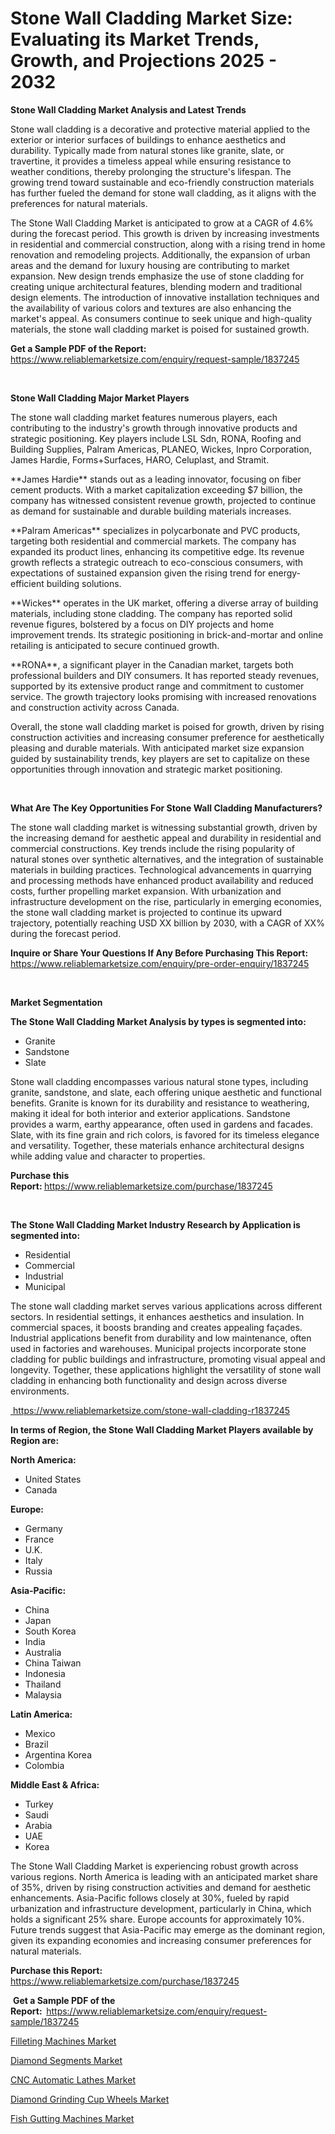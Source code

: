 <p><h1>Stone Wall Cladding Market Size: Evaluating its Market Trends, Growth, and Projections 2025 - 2032</h1></p><p><strong>Stone Wall Cladding Market Analysis and Latest Trends</strong></p>
<p><p>Stone wall cladding is a decorative and protective material applied to the exterior or interior surfaces of buildings to enhance aesthetics and durability. Typically made from natural stones like granite, slate, or travertine, it provides a timeless appeal while ensuring resistance to weather conditions, thereby prolonging the structure's lifespan. The growing trend toward sustainable and eco-friendly construction materials has further fueled the demand for stone wall cladding, as it aligns with the preferences for natural materials.</p><p>The Stone Wall Cladding Market is anticipated to grow at a CAGR of 4.6% during the forecast period. This growth is driven by increasing investments in residential and commercial construction, along with a rising trend in home renovation and remodeling projects. Additionally, the expansion of urban areas and the demand for luxury housing are contributing to market expansion. New design trends emphasize the use of stone cladding for creating unique architectural features, blending modern and traditional design elements. The introduction of innovative installation techniques and the availability of various colors and textures are also enhancing the market's appeal. As consumers continue to seek unique and high-quality materials, the stone wall cladding market is poised for sustained growth.</p></p>
<p><strong>Get a Sample PDF of the Report:&nbsp;</strong> <a href="https://www.reliablemarketsize.com/enquiry/request-sample/1837245?utm_campaign=1998&utm_medium=2&utm_source=Github&utm_content=ia&utm_term=11042025&utm_id=stone-wall-cladding">https://www.reliablemarketsize.com/enquiry/request-sample/1837245</a></p>
<p>&nbsp;</p>
<p><strong>Stone Wall Cladding Major Market Players</strong></p>
<p><p>The stone wall cladding market features numerous players, each contributing to the industry's growth through innovative products and strategic positioning. Key players include LSL Sdn, RONA, Roofing and Building Supplies, Palram Americas, PLANEO, Wickes, Inpro Corporation, James Hardie, Forms+Surfaces, HARO, Celuplast, and Stramit.</p><p>**James Hardie** stands out as a leading innovator, focusing on fiber cement products. With a market capitalization exceeding $7 billion, the company has witnessed consistent revenue growth, projected to continue as demand for sustainable and durable building materials increases.</p><p>**Palram Americas** specializes in polycarbonate and PVC products, targeting both residential and commercial markets. The company has expanded its product lines, enhancing its competitive edge. Its revenue growth reflects a strategic outreach to eco-conscious consumers, with expectations of sustained expansion given the rising trend for energy-efficient building solutions.</p><p>**Wickes** operates in the UK market, offering a diverse array of building materials, including stone cladding. The company has reported solid revenue figures, bolstered by a focus on DIY projects and home improvement trends. Its strategic positioning in brick-and-mortar and online retailing is anticipated to secure continued growth.</p><p>**RONA**, a significant player in the Canadian market, targets both professional builders and DIY consumers. It has reported steady revenues, supported by its extensive product range and commitment to customer service. The growth trajectory looks promising with increased renovations and construction activity across Canada.</p><p>Overall, the stone wall cladding market is poised for growth, driven by rising construction activities and increasing consumer preference for aesthetically pleasing and durable materials. With anticipated market size expansion guided by sustainability trends, key players are set to capitalize on these opportunities through innovation and strategic market positioning.</p></p>
<p>&nbsp;</p>
<p><strong>What Are The Key Opportunities For Stone Wall Cladding Manufacturers?</strong></p>
<p><p>The stone wall cladding market is witnessing substantial growth, driven by the increasing demand for aesthetic appeal and durability in residential and commercial constructions. Key trends include the rising popularity of natural stones over synthetic alternatives, and the integration of sustainable materials in building practices. Technological advancements in quarrying and processing methods have enhanced product availability and reduced costs, further propelling market expansion. With urbanization and infrastructure development on the rise, particularly in emerging economies, the stone wall cladding market is projected to continue its upward trajectory, potentially reaching USD XX billion by 2030, with a CAGR of XX% during the forecast period.</p></p>
<p><strong>Inquire or Share Your Questions If Any Before Purchasing This Report:</strong> <a href="https://www.reliablemarketsize.com/enquiry/pre-order-enquiry/1837245?utm_campaign=1998&utm_medium=2&utm_source=Github&utm_content=ia&utm_term=11042025&utm_id=stone-wall-cladding">https://www.reliablemarketsize.com/enquiry/pre-order-enquiry/1837245</a></p>
<p>&nbsp;</p>
<p><strong>Market Segmentation</strong></p>
<p><strong>The Stone Wall Cladding Market Analysis by types is segmented into:</strong></p>
<p><ul><li>Granite</li><li>Sandstone</li><li>Slate</li></ul></p>
<p><p>Stone wall cladding encompasses various natural stone types, including granite, sandstone, and slate, each offering unique aesthetic and functional benefits. Granite is known for its durability and resistance to weathering, making it ideal for both interior and exterior applications. Sandstone provides a warm, earthy appearance, often used in gardens and facades. Slate, with its fine grain and rich colors, is favored for its timeless elegance and versatility. Together, these materials enhance architectural designs while adding value and character to properties.</p></p>
<p><strong>Purchase this Report:&nbsp;</strong><a href="https://www.reliablemarketsize.com/purchase/1837245?utm_campaign=1998&utm_medium=2&utm_source=Github&utm_content=ia&utm_term=11042025&utm_id=stone-wall-cladding">https://www.reliablemarketsize.com/purchase/1837245</a></p>
<p>&nbsp;</p>
<p><strong>The Stone Wall Cladding Market Industry Research by Application is segmented into:</strong></p>
<p><ul><li>Residential</li><li>Commercial</li><li>Industrial</li><li>Municipal</li></ul></p>
<p><p>The stone wall cladding market serves various applications across different sectors. In residential settings, it enhances aesthetics and insulation. In commercial spaces, it boosts branding and creates appealing façades. Industrial applications benefit from durability and low maintenance, often used in factories and warehouses. Municipal projects incorporate stone cladding for public buildings and infrastructure, promoting visual appeal and longevity. Together, these applications highlight the versatility of stone wall cladding in enhancing both functionality and design across diverse environments.</p></p>
<p><a href="https://www.reliablemarketsize.com/stone-wall-cladding-r1837245?utm_campaign=1998&utm_medium=2&utm_source=Github&utm_content=ia&utm_term=11042025&utm_id=stone-wall-cladding">&nbsp;https://www.reliablemarketsize.com/stone-wall-cladding-r1837245</a></p>
<p><strong>In terms of Region, the Stone Wall Cladding Market Players available by Region are:</strong></p>
<p>
    <p> <strong> North America: </strong>
        <ul>
            <li>United States</li>
            <li>Canada</li>
        </ul>
        </p> 
    <p> <strong> Europe: </strong>
        <ul>
            <li>Germany</li>
            <li>France</li>
            <li>U.K.</li>
            <li>Italy</li>
            <li>Russia</li>
        </ul>
        </p> 
    <p> <strong> Asia-Pacific: </strong>
        <ul>
            <li>China</li>
            <li>Japan</li>
            <li>South Korea</li>
            <li>India</li>
            <li>Australia</li>
            <li>China Taiwan</li>
            <li>Indonesia</li>
            <li>Thailand</li>
            <li>Malaysia</li>
        </ul>
        </p> 
    <p> <strong> Latin America: </strong>
        <ul>
            <li>Mexico</li>
            <li>Brazil</li>
            <li>Argentina Korea</li>
            <li>Colombia</li>
        </ul>
        </p> 
    <p> <strong> Middle East & Africa: </strong>
        <ul>
            <li>Turkey</li>
            <li>Saudi</li>
            <li>Arabia</li>
            <li>UAE</li>
            <li>Korea</li>
        </ul>
    </p>
    </p>
<p><p>The Stone Wall Cladding Market is experiencing robust growth across various regions. North America is leading with an anticipated market share of 35%, driven by rising construction activities and demand for aesthetic enhancements. Asia-Pacific follows closely at 30%, fueled by rapid urbanization and infrastructure development, particularly in China, which holds a significant 25% share. Europe accounts for approximately 10%. Future trends suggest that Asia-Pacific may emerge as the dominant region, given its expanding economies and increasing consumer preferences for natural materials.</p></p>
<p><strong>Purchase this Report: </strong><a href="https://www.reliablemarketsize.com/purchase/1837245?utm_campaign=1998&utm_medium=2&utm_source=Github&utm_content=ia&utm_term=11042025&utm_id=stone-wall-cladding">https://www.reliablemarketsize.com/purchase/1837245</a></p>
<p>&nbsp;<strong>Get a Sample PDF of the Report:&nbsp;&nbsp;</strong><a href="https://www.reliablemarketsize.com/enquiry/request-sample/1837245?utm_campaign=1998&utm_medium=2&utm_source=Github&utm_content=ia&utm_term=11042025&utm_id=stone-wall-cladding">https://www.reliablemarketsize.com/enquiry/request-sample/1837245</a></p>
<p><strong></strong></p>
<p><p><a href="https://github.com/cevzarvargem/Market-Research-Report-List-1/blob/main/filleting-machines-market.md?utm_campaign=1998&utm_medium=2&utm_source=Github&utm_content=ia&utm_term=11042025&utm_id=stone-wall-cladding">Filleting Machines Market</a></p><p><a href="https://github.com/hurstsaqibyl/Market-Research-Report-List-1/blob/main/diamond-segments-market.md?utm_campaign=1998&utm_medium=2&utm_source=Github&utm_content=ia&utm_term=11042025&utm_id=stone-wall-cladding">Diamond Segments Market</a></p><p><a href="https://github.com/rutupueyed/Market-Research-Report-List-1/blob/main/cnc-automatic-lathes-market.md?utm_campaign=1998&utm_medium=2&utm_source=Github&utm_content=ia&utm_term=11042025&utm_id=stone-wall-cladding">CNC Automatic Lathes Market</a></p><p><a href="https://github.com/altafvaraswj/Market-Research-Report-List-1/blob/main/diamond-grinding-cup-wheels-market.md?utm_campaign=1998&utm_medium=2&utm_source=Github&utm_content=ia&utm_term=11042025&utm_id=stone-wall-cladding">Diamond Grinding Cup Wheels Market</a></p><p><a href="https://github.com/burnicndole/Market-Research-Report-List-1/blob/main/fish-gutting-machines-market.md?utm_campaign=1998&utm_medium=2&utm_source=Github&utm_content=ia&utm_term=11042025&utm_id=stone-wall-cladding">Fish Gutting Machines Market</a></p></p>